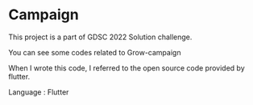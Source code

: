 # Campaign

This project is a part of GDSC 2022 Solution challenge.

You can see some codes related to Grow-campaign

When I wrote this code, I referred to the open source code provided by flutter.

Language : Flutter

